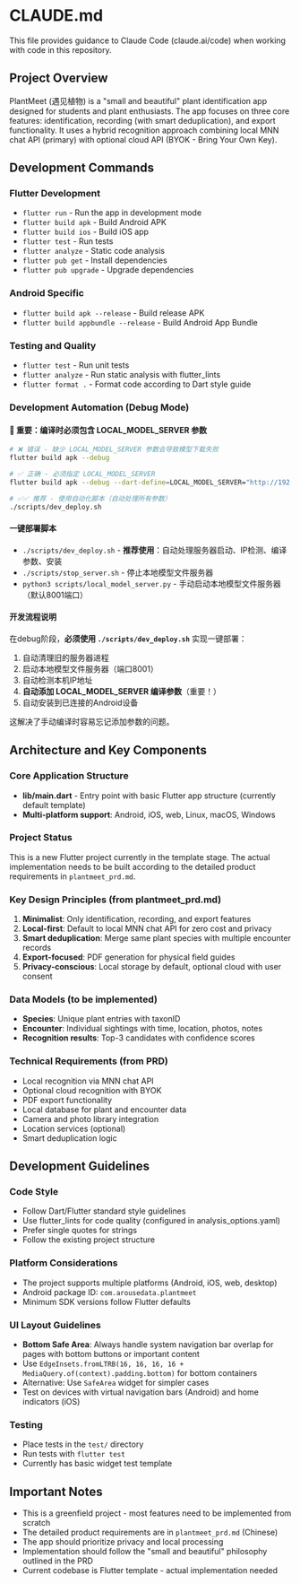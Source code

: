 # CLAUDE.md

This file provides guidance to Claude Code (claude.ai/code) when working with code in this repository.

## Project Overview

PlantMeet (遇见植物) is a "small and beautiful" plant identification app designed for students and plant enthusiasts. The app focuses on three core features: identification, recording (with smart deduplication), and export functionality. It uses a hybrid recognition approach combining local MNN chat API (primary) with optional cloud API (BYOK - Bring Your Own Key).

## Development Commands

### Flutter Development
- `flutter run` - Run the app in development mode
- `flutter build apk` - Build Android APK
- `flutter build ios` - Build iOS app
- `flutter test` - Run tests
- `flutter analyze` - Static code analysis
- `flutter pub get` - Install dependencies
- `flutter pub upgrade` - Upgrade dependencies

### Android Specific
- `flutter build apk --release` - Build release APK
- `flutter build appbundle --release` - Build Android App Bundle

### Testing and Quality
- `flutter test` - Run unit tests
- `flutter analyze` - Run static analysis with flutter_lints
- `flutter format .` - Format code according to Dart style guide

### Development Automation (Debug Mode)

#### 🚨 重要：编译时必须包含 LOCAL_MODEL_SERVER 参数
```bash
# ❌ 错误 - 缺少 LOCAL_MODEL_SERVER 参数会导致模型下载失败
flutter build apk --debug

# ✅ 正确 - 必须指定 LOCAL_MODEL_SERVER
flutter build apk --debug --dart-define=LOCAL_MODEL_SERVER="http://192.168.1.100:8001"

# ✅✅ 推荐 - 使用自动化脚本（自动处理所有参数）
./scripts/dev_deploy.sh
```

#### 一键部署脚本
- `./scripts/dev_deploy.sh` - **推荐使用**：自动处理服务器启动、IP检测、编译参数、安装
- `./scripts/stop_server.sh` - 停止本地模型文件服务器
- `python3 scripts/local_model_server.py` - 手动启动本地模型文件服务器（默认8001端口）

#### 开发流程说明
在debug阶段，**必须使用 `./scripts/dev_deploy.sh`** 实现一键部署：
1. 自动清理旧的服务器进程
2. 启动本地模型文件服务器（端口8001）
3. 自动检测本机IP地址
4. **自动添加 LOCAL_MODEL_SERVER 编译参数**（重要！）
5. 自动安装到已连接的Android设备

这解决了手动编译时容易忘记添加参数的问题。

## Architecture and Key Components

### Core Application Structure
- **lib/main.dart** - Entry point with basic Flutter app structure (currently default template)
- **Multi-platform support**: Android, iOS, web, Linux, macOS, Windows

### Project Status
This is a new Flutter project currently in the template stage. The actual implementation needs to be built according to the detailed product requirements in `plantmeet_prd.md`.

### Key Design Principles (from plantmeet_prd.md)
1. **Minimalist**: Only identification, recording, and export features
2. **Local-first**: Default to local MNN chat API for zero cost and privacy
3. **Smart deduplication**: Merge same plant species with multiple encounter records
4. **Export-focused**: PDF generation for physical field guides
5. **Privacy-conscious**: Local storage by default, optional cloud with user consent

### Data Models (to be implemented)
- **Species**: Unique plant entries with taxonID
- **Encounter**: Individual sightings with time, location, photos, notes
- **Recognition results**: Top-3 candidates with confidence scores

### Technical Requirements (from PRD)
- Local recognition via MNN chat API
- Optional cloud recognition with BYOK
- PDF export functionality
- Local database for plant and encounter data
- Camera and photo library integration
- Location services (optional)
- Smart deduplication logic

## Development Guidelines

### Code Style
- Follow Dart/Flutter standard style guidelines
- Use flutter_lints for code quality (configured in analysis_options.yaml)
- Prefer single quotes for strings
- Follow the existing project structure

### Platform Considerations
- The project supports multiple platforms (Android, iOS, web, desktop)
- Android package ID: `com.arousedata.plantmeet`
- Minimum SDK versions follow Flutter defaults

### UI Layout Guidelines
- **Bottom Safe Area**: Always handle system navigation bar overlap for pages with bottom buttons or important content
- Use `EdgeInsets.fromLTRB(16, 16, 16, 16 + MediaQuery.of(context).padding.bottom)` for bottom containers
- Alternative: Use `SafeArea` widget for simpler cases
- Test on devices with virtual navigation bars (Android) and home indicators (iOS)

### Testing
- Place tests in the `test/` directory
- Run tests with `flutter test`
- Currently has basic widget test template

## Important Notes

- This is a greenfield project - most features need to be implemented from scratch
- The detailed product requirements are in `plantmeet_prd.md` (Chinese)
- The app should prioritize privacy and local processing
- Implementation should follow the "small and beautiful" philosophy outlined in the PRD
- Current codebase is Flutter template - actual implementation needed